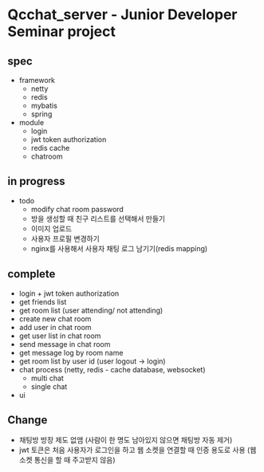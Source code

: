 # Qcchat_server - Junior Developer Seminar project 
## spec
- framework
  - netty
  - redis
  - mybatis
  - spring
- module
  - login
  - jwt token authorization
  - redis cache
  - chatroom 
  
## in progress

- todo
  - modify chat room password
  - 방을 생성할 때 친구 리스트를 선택해서 만들기 
  - 이미지 업로드 
  - 사용자 프로필 변경하기 
  - nginx를 사용해서 사용자 채팅 로그 남기기(redis mapping)
  
## complete
- login + jwt token authorization 
- get friends list 
- get room list (user attending/ not attending)
- create new chat room
- add user in chat room 
- get user list in chat room 
- send message in chat room 
- get message log by room name
- get room list by user id (user logout -> login)
- chat process (netty, redis - cache database, websocket)
    - multi chat
    - single chat
- ui 

## Change
- 채팅방 방장 제도 없앰 (사람이 한 명도 남아있지 않으면 채팅방 자동 제거)
- jwt 토큰은 처음 사용자가 로그인을 하고 웹 소켓을 연결할 때 인증 용도로 사용 (웹 소켓 통신을 할 때 주고받지 않음)
